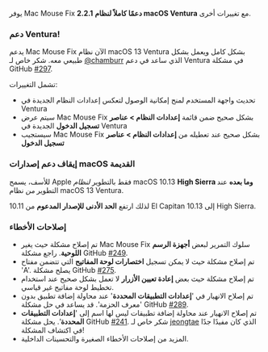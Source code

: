 يوفر Mac Mouse Fix **2.2.1** **دعمًا كاملاً لنظام macOS Ventura** مع تغييرات أخرى.

### دعم Ventura!
يدعم Mac Mouse Fix الآن نظام macOS 13 Ventura بشكل كامل ويعمل بشكل طبيعي معه.
شكر خاص لـ [@chamburr](https://github.com/chamburr) الذي ساعد في دعم Ventura في مشكلة GitHub [#297](https://github.com/noah-nuebling/mac-mouse-fix/issues/297).

تشمل التغييرات:

- تحديث واجهة المستخدم لمنح إمكانية الوصول لتعكس إعدادات النظام الجديدة في Ventura
- سيتم عرض Mac Mouse Fix بشكل صحيح ضمن قائمة **إعدادات النظام > عناصر تسجيل الدخول** الجديدة في Ventura
- سيستجيب Mac Mouse Fix بشكل صحيح عند تعطيله من **إعدادات النظام > عناصر تسجيل الدخول**

### إيقاف دعم إصدارات macOS القديمة

للأسف، يسمح Apple فقط بالتطوير _لنظام_ macOS 10.13 **High Sierra وما بعده** عند التطوير _من_ نظام macOS 13 Ventura.

لذلك ارتفع **الحد الأدنى للإصدار المدعوم** من 10.11 El Capitan إلى 10.13 High Sierra.

### إصلاحات الأخطاء

- تم إصلاح مشكلة حيث يغير Mac Mouse Fix سلوك التمرير لبعض **أجهزة الرسم اللوحية**. راجع مشكلة GitHub [#249](https://github.com/noah-nuebling/mac-mouse-fix/issues/249).
- تم إصلاح مشكلة حيث لا يمكن تسجيل **اختصارات لوحة المفاتيح** التي تتضمن مفتاح 'A'. يصلح مشكلة GitHub [#275](https://github.com/noah-nuebling/mac-mouse-fix/issues/275).
- تم إصلاح مشكلة حيث بعض **إعادة تعيين الأزرار** لا تعمل بشكل صحيح عند استخدام تخطيط لوحة مفاتيح غير قياسي.
- تم إصلاح الانهيار في '**إعدادات التطبيقات المحددة**' عند محاولة إضافة تطبيق بدون 'معرف الحزمة'. قد يساعد في حل مشكلة GitHub [#289](https://github.com/noah-nuebling/mac-mouse-fix/issues/289).
- تم إصلاح الانهيار عند محاولة إضافة تطبيقات ليس لها اسم إلى '**إعدادات التطبيقات المحددة**'. يحل مشكلة GitHub [#241](https://github.com/noah-nuebling/mac-mouse-fix/issues/241). شكر خاص لـ [jeongtae](https://github.com/jeongtae) الذي كان مفيدًا جدًا في اكتشاف المشكلة!
- المزيد من إصلاحات الأخطاء الصغيرة والتحسينات الداخلية.